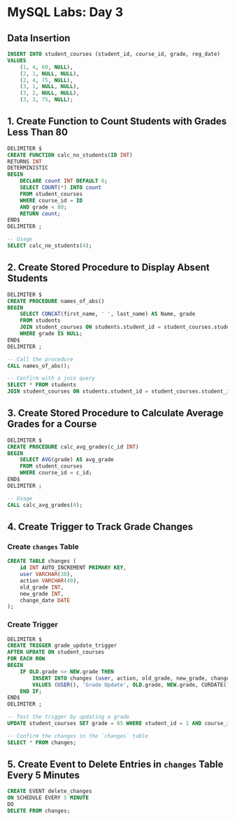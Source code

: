 # MySQL Labs: Day 3

## Data Insertion
```sql
INSERT INTO student_courses (student_id, course_id, grade, reg_date)
VALUES
    (1, 4, 60, NULL),
    (2, 1, NULL, NULL),
    (2, 4, 75, NULL),
    (3, 1, NULL, NULL),
    (3, 2, NULL, NULL),
    (3, 3, 75, NULL);
```

## 1. Create Function to Count Students with Grades Less Than 80
```sql
DELIMITER $
CREATE FUNCTION calc_no_students(ID INT)
RETURNS INT
DETERMINISTIC
BEGIN
    DECLARE count INT DEFAULT 0;
    SELECT COUNT(*) INTO count
    FROM student_courses
    WHERE course_id = ID
    AND grade < 80;
    RETURN count;
END$
DELIMITER ;

-- Usage
SELECT calc_no_students(4);
```

## 2. Create Stored Procedure to Display Absent Students
```sql
DELIMITER $
CREATE PROCEDURE names_of_abs()
BEGIN
    SELECT CONCAT(first_name, ' ', last_name) AS Name, grade
    FROM students
    JOIN student_courses ON students.student_id = student_courses.student_id
    WHERE grade IS NULL;
END$
DELIMITER ;

-- Call the procedure
CALL names_of_abs();

-- Confirm with a join query
SELECT * FROM students
JOIN student_courses ON students.student_id = student_courses.student_id;
```

## 3. Create Stored Procedure to Calculate Average Grades for a Course
```sql
DELIMITER $
CREATE PROCEDURE calc_avg_grades(c_id INT)
BEGIN
    SELECT AVG(grade) AS avg_grade
    FROM student_courses
    WHERE course_id = c_id;
END$
DELIMITER ;

-- Usage
CALL calc_avg_grades(4);
```

## 4. Create Trigger to Track Grade Changes
### Create `changes` Table
```sql
CREATE TABLE changes (
    id INT AUTO_INCREMENT PRIMARY KEY,
    user VARCHAR(30),
    action VARCHAR(40),
    old_grade INT,
    new_grade INT,
    change_date DATE
);
```

### Create Trigger
```sql
DELIMITER $
CREATE TRIGGER grade_update_trigger
AFTER UPDATE ON student_courses
FOR EACH ROW
BEGIN
    IF OLD.grade <> NEW.grade THEN
        INSERT INTO changes (user, action, old_grade, new_grade, change_date)
        VALUES (USER(), 'Grade Update', OLD.grade, NEW.grade, CURDATE());
    END IF;
END$
DELIMITER ;

-- Test the trigger by updating a grade
UPDATE student_courses SET grade = 85 WHERE student_id = 1 AND course_id = 4;

-- Confirm the changes in the `changes` table
SELECT * FROM changes;
```

## 5. Create Event to Delete Entries in `changes` Table Every 5 Minutes
```sql
CREATE EVENT delete_changes
ON SCHEDULE EVERY 5 MINUTE
DO
DELETE FROM changes;
```